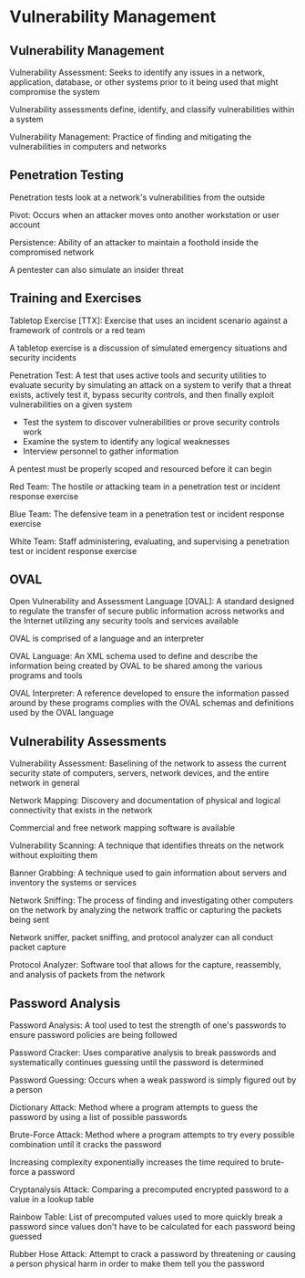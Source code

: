 # Vulnerability Management # 

## Vulnerability Management ## 

Vulnerability Assessment: Seeks to identify any issues in a network, application, database, or other systems prior to it being used that might compromise the system 

Vulnerability assessments define, identify, and classify vulnerabilities within a system 

Vulnerability Management: Practice of finding and mitigating the vulnerabilities in computers and networks 

## Penetration Testing ## 

Penetration tests look at a network's vulnerabilities from the outside 

Pivot: Occurs when an attacker moves onto another workstation or user account 

Persistence: Ability of an attacker to maintain a foothold inside the compromised network 

A pentester can also simulate an insider threat 

## Training and Exercises ## 

Tabletop Exercise [TTX]: Exercise that uses an incident scenario against a framework of controls or a red team 

A tabletop exercise is a discussion of simulated emergency situations and security incidents 

Penetration Test: A test that uses active tools and security utilities to evaluate security by simulating an attack on a system to verify that a threat exists, actively test it, bypass security controls, and then finally exploit vulnerabilities on a given system 
* Test the system to discover vulnerabilities or prove security controls work 
* Examine the system to identify any logical weaknesses 
* Interview personnel to gather information 

A pentest must be properly scoped and resourced before it can begin 

Red Team: The hostile or attacking team in a penetration test or incident response exercise 

Blue Team: The defensive team in a penetration test or incident response exercise 

White Team: Staff administering, evaluating, and supervising a penetration test or incident response exercise 

## OVAL ## 

Open Vulnerability and Assessment Language [OVAL]: A standard designed to regulate the transfer of secure public information across networks and the Internet utilizing any security tools and services available  

OVAL is comprised of a language and an interpreter 

OVAL Language: An XML schema used to define and describe the information being created by OVAL to be shared among the various programs and tools 

OVAL Interpreter: A reference developed to ensure the information passed around by these programs complies with the OVAL schemas and definitions used by the OVAL language 

## Vulnerability Assessments ## 

Vulnerability Assessment: Baselining of the network to assess the current security state of computers, servers, network devices, and the entire network in general 

Network Mapping: Discovery and documentation of physical and logical connectivity that exists in the network 

Commercial and free network mapping software is available 

Vulnerability Scanning: A technique that identifies threats on the network without exploiting them 

Banner Grabbing: A technique used to gain information about servers and inventory the systems or services 

Network Sniffing: The process of finding and investigating other computers on the network by analyzing the network traffic or capturing the packets being sent 

Network sniffer, packet sniffing, and protocol analyzer can all conduct packet capture 

Protocol Analyzer: Software tool that allows for the capture, reassembly, and analysis of packets from the network 

## Password Analysis ## 

Password Analysis: A tool used to test the strength of one's passwords to ensure password policies are being followed 

Password Cracker: Uses comparative analysis to break passwords and systematically continues guessing until the password is determined 

Password Guessing: Occurs when a weak password is simply figured out by a person 

Dictionary Attack: Method where a program attempts to guess the password by using a list of possible passwords 

Brute-Force Attack: Method where a program attempts to try every possible combination until it cracks the password 

Increasing complexity exponentially increases the time required to brute-force a password 

Cryptanalysis Attack: Comparing a precomputed encrypted password to a value in a lookup table 

Rainbow Table: List of precomputed values used to more quickly break a password since values don't have to be calculated for each password being guessed 

Rubber Hose Attack: Attempt to crack a password by threatening or causing a person physical harm in order to make them tell you the password 